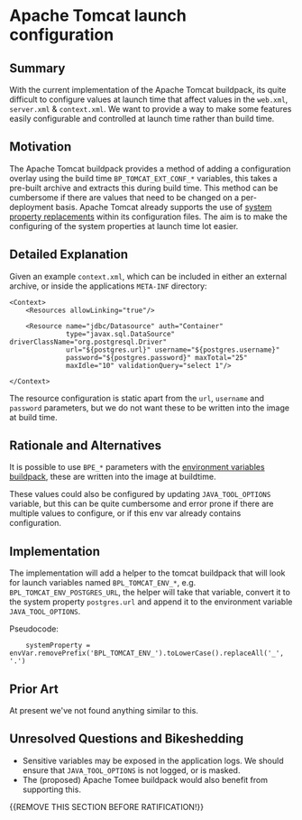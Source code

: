 # Apache Tomcat launch configuration

## Summary

With the current implementation of the Apache Tomcat buildpack, its quite difficult to configure values at launch time that affect values in the `web.xml`, `server.xml` & `context.xml`. We 
want to provide a way to make some features easily configurable and controlled at launch time rather than build time.

## Motivation

The Apache Tomcat buildpack provides a method of adding a configuration overlay using the build time `BP_TOMCAT_EXT_CONF_*` variables, this takes a pre-built archive
and extracts this during build time. This method can be cumbersome if there are values that need to be changed on a per-deployment basis.  Apache Tomcat already supports
the use of [system property replacements](https://tomcat.apache.org/tomcat-9.0-doc/config/systemprops.html#Property_replacements) within its configuration files.  The aim is to make
the configuring of the system properties at launch time lot easier.
 
## Detailed Explanation

Given an example `context.xml`, which can be included in either an external archive, or inside the applications `META-INF` directory:

```
<Context>
    <Resources allowLinking="true"/>

    <Resource name="jdbc/Datasource" auth="Container"
              type="javax.sql.DataSource" driverClassName="org.postgresql.Driver"
              url="${postgres.url}" username="${postgres.username}"
              password="${postgres.password}" maxTotal="25"
              maxIdle="10" validationQuery="select 1"/>

</Context>
```

The resource configuration is static apart from the `url`, `username` and `password` parameters, but we do not want these to be written into the image at build time.

## Rationale and Alternatives

It is possible to use `BPE_*` parameters with the [environment variables buildpack](https://github.com/paketo-buildpacks/environment-variables), these are written into the image at buildtime.

These values could also be configured by updating `JAVA_TOOL_OPTIONS` variable, but this can be quite cumbersome and error prone if there are multiple values to configure, or if this env var already
contains configuration.

## Implementation

The implementation will add a helper to the tomcat buildpack that will look for launch variables named `BPL_TOMCAT_ENV_*`, e.g. `BPL_TOMCAT_ENV_POSTGRES_URL`, the helper 
will take that variable, convert it to the system property `postgres.url` and append it to the environment variable `JAVA_TOOL_OPTIONS`.

Pseudocode:
```
	systemProperty = envVar.removePrefix('BPL_TOMCAT_ENV_').toLowerCase().replaceAll('_', '.')
```

## Prior Art

At present we've not found anything similar to this.

## Unresolved Questions and Bikeshedding

* Sensitive variables may be exposed in the application logs. We should ensure that `JAVA_TOOL_OPTIONS` is not logged, or is masked.
* The (proposed) Apache Tomee buildpack would also benefit from supporting this.

{{REMOVE THIS SECTION BEFORE RATIFICATION!}}

